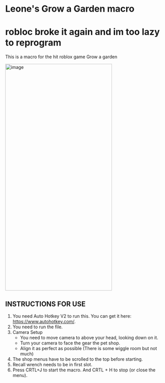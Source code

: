 # Leone's Grow a Garden macro
# robloc broke it again and im too lazy to reprogram
This is a macro for the hit roblox game Grow a garden

<img width="338" height="716" alt="image" src="https://github.com/user-attachments/assets/9ffbb0ca-0ca9-45e8-8f93-39457679ae1d" />


## INSTRUCTIONS FOR USE
  1. You need Auto Hotkey V2 to run this. You can get it here: https://www.autohotkey.com/.
  2. You need to run the file.
  3. Camera Setup
     - You need to move camera to above your head, looking down on it.
     - Turn your camera to face the gear the pet shop.
     - Align it as perfect as possible (There is some wiggle room but not much)
  4. The shop menus have to be scrolled to the top before starting.
  5. Recall wrench needs to be in first slot.
  6. Press CRTL+J to start the macro. And CRTL + H to stop (or close the menu).
